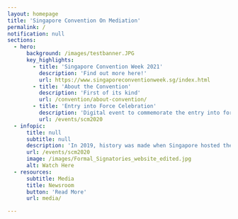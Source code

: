 ```yaml
---
layout: homepage
title: 'Singapore Convention On Mediation'
permalink: /
notification: null
sections:
  - hero:
      background: /images/testbanner.JPG
      key_highlights:
        - title: 'Singapore Convention Week 2021'
          description: 'Find out more here!'
          url: https://www.singaporeconventionweek.sg/index.html     
        - title: 'About the Convention'
          description: 'First of its kind'
          url: /convention/about-convention/
        - title: 'Entry into Force Celebration'
          description: 'Digital event to commemorate the entry into force of the Convention'
          url: /events/scm2020
  - infopic:
      title: null
      subtitle: null
      description: 'In 2019, history was made when Singapore hosted the signing ceremony where 46 countries signed the Singapore Convention on Mediation, with more coming on board after. To-date, Singapore, Fiji, Qatar, Saudi Arabia, Belarus and Ecuador have deposited their respective instruments of ratification or approval. <br><br>On 12 September 2020, we celebrated the entry into force of the Singapore Convention on Mediation. <a href="/events/scm2020">Click here</a> to watch the digital ceremony. <br><br>The next <a href="https://www.singaporeconventionweek.sg/index.html" target="new">Singapore Convention Week</a> will be held 6 - 10 September 2021. Key events include the inaugural UNCITRAL Academy, jointly organised by the Singapore Ministry of Law and the United Nations Commission on International Trade Law (UNCITRAL). Register for the Conference <a href="https://www.gevme.com/singapore-convention-week-2021/?promo=del_reg" target="new">here</a>!' 
      url: /events/scm2020
      image: /images/Formal_Signatories_website_edited.jpg
      alt: Watch Here 
  - resources:
      subtitle: Media
      title: Newsroom
      button: 'Read More'
      url: media/

---
```



<!-- Type your notification here - the notification bar will not appear if this is empty. For other changes, refer to _data/homepage.yml to edit the homepage -->
<!-- This website is in beta - your valuable [feedback](https://form.sg/#!/forms/govtech/5a9ce876b3a3b6006e6b8335){:target="_blank"} will help us in improving it.-->
